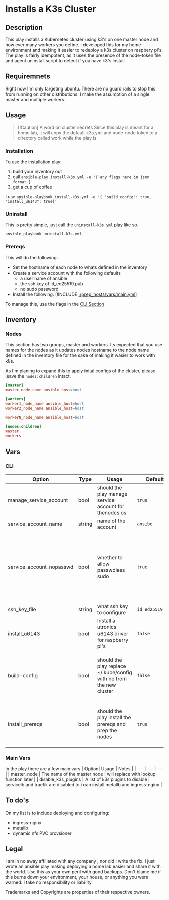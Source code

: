 
# Installs a K3s Cluster

## Description

This play installs a Kubernetes cluster using k3's on one master node and how ever many workers you define. I developed this for my home environment and making it easier to redeploy a k3s cluster on raspbery pi's.  The play is fairly idempotent, as it uses the presence of the node-token file and agent uninstall script to detect if you have k3's install

## Requiremnets
Right now I'm only targeting ubuntu. There are no guard rails to stop this from running on other distributions. I make the assumption of a single master and multiple workers.

## Usage

> [!Caution] A word on cluster secrets
> Since this play is meant for a home lab, it will copy the default k3s.yml and node-node token to a directory called work while the play is 

### Installation
To use the installation play:
1. build your inventory out
1. call `ansible-play install-k3s.yml -e '{ any flags here in json format }'`
1. get a cup of coffee

I use `ansible-playbook install-k3s.yml -e '{ "build_config": true, "install_u6143": true}' `

### Uninstall
This is pretty simple, just call the `uninstall-k3s.yml` play like so. 

`ansible-playbook uninstall-k3s.yml`

### Prereqs
This will do the following:
- Set the hostname of each node to whats defined in the inventory
- Create a service account with the following defaults
     - a user name of ansible
     - the ssh key of id_ed25519.pub
     - no sudo password
- Install the following:
[!INCLUDE [./prep_hosts/vars/main.yml](prep_hosts/vars/main.yml)]

To manage this, use the flags in the [CLI Section](#CLI)

## Inventory

### Nodes
This section has two groups, master and workers. Its expected that you use names for the nodes as it updates nodes hostname to the node name defined in the inventory file for the sake of making it wasier to work with k8s. 

As I'm planing to expand this to apply inital configs of the cluster, please leave the `nodes:children` intact.

```ini
[master]
master_node_name ansible_host=host

[workers]
worker1_node_name ansible_host=host
worker2_node_name ansible_host=host
...
workerN_node_name ansible_host=host

[nodes:children]
master
workers
```

## Vars

### CLI
| Option | Type| Usage | Default | Notes|
| --- | --- | --- | --- | --- |
| manage_service_account | bool | should the play manage service account for thenodes os| `true` | |
| service_account_name | string | name of the account | `ansibe`| |
| service_account_nopasswd | bool | whether to allow passwdless sudo | `true` | since this is for home labs, I keep this to true. feel free to set a password and store it an ansible vault for later. |
| ssh_key_file | string | what ssh key to configure | `id_ed25519.pub` |
| install_u6143 | bool |Install a utronics u6143 driver for raspberry pi's | `false` | see the docs on the [Utronics site](https://www.uctronics.com/download/Amazon/U6145_Manual.pdf) |
| build-config | bool | should the play replace ~/.kube/config with ne from the new cluster | `false` | leave disabled if you want to merge the new cluster config into your `.kube/config` |
| install_prereqs | bool | should the play install the prereqs and prep the nodes | `true` | does a little more than installing prereuqes. See the [PreReqs Secions](#Prereqs) |

### Main Vars

In the play there are a few main vars
| Option| Usage | Notes |
| --- | --- | --- |
| master_node | The name of the master node | will replace with lookup function later |
| disable_k3s_plugins | A list of k3s plugins to disable | servicelb and traefik are disabled to i can install metallb and ingress-nginx |

## To do's
On my list is to include deploying and configuring:
 - ingress-nginx
 - metallb
 - dynamic nfs PVC provsioner

## Legal
I am in no away affiliated with any company , nor did I write the fix. I just wrote an ansible play making deploying a home lab easier and share it with the world. Use this as your own peril with good backups. Don't blame me if this burns down your environment, your house, or anything you were warned. I take no responsibility or liability.

Trademarks and Copyrights are properties of their respective owners.